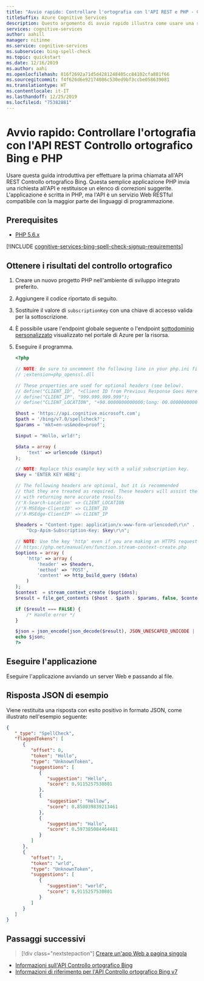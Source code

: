 ```yaml
---
title: "Avvio rapido: Controllare l'ortografia con l'API REST e PHP - Controllo ortografico Bing"
titleSuffix: Azure Cognitive Services
description: Questo argomento di avvio rapido illustra come usare una semplice applicazione PHP per inviare una richiesta all'API Controllo ortografico Bing e ricevere un elenco di correzioni suggerite.
services: cognitive-services
author: aahill
manager: nitinme
ms.service: cognitive-services
ms.subservice: bing-spell-check
ms.topic: quickstart
ms.date: 12/16/2019
ms.author: aahi
ms.openlocfilehash: 816f2692a71d5d4281248405cc84102cfa881f66
ms.sourcegitcommit: f4f626d6e92174086c530ed9bf3ccbe058639081
ms.translationtype: HT
ms.contentlocale: it-IT
ms.lasthandoff: 12/25/2019
ms.locfileid: "75382881"
---
```

# <a name="quickstart-check-spelling-with-the-bing-spell-check-rest-api-and-php"></a>Avvio rapido: Controllare l'ortografia con l'API REST Controllo ortografico Bing e PHP

Usare questa guida introduttiva per effettuare la prima chiamata all'API REST Controllo ortografico Bing. Questa semplice applicazione PHP invia una richiesta all'API e restituisce un elenco di correzioni suggerite. L'applicazione è scritta in PHP, ma l'API è un servizio Web RESTful compatibile con la maggior parte dei linguaggi di programmazione.

## <a name="prerequisites"></a>Prerequisites

* [PHP 5.6.x](https://php.net/downloads.php)

[!INCLUDE [cognitive-services-bing-spell-check-signup-requirements](../../../../includes/cognitive-services-bing-spell-check-signup-requirements.md)]


## <a name="get-spell-check-results"></a>Ottenere i risultati del controllo ortografico

1. Creare un nuovo progetto PHP nell'ambiente di sviluppo integrato preferito.
2. Aggiungere il codice riportato di seguito.
3. Sostituire il valore di `subscriptionKey` con una chiave di accesso valida per la sottoscrizione.
4. È possibile usare l'endpoint globale seguente o l'endpoint [sottodominio personalizzato](../../../cognitive-services/cognitive-services-custom-subdomains.md) visualizzato nel portale di Azure per la risorsa.
5. Eseguire il programma.
    
    ```php
    <?php
    
    // NOTE: Be sure to uncomment the following line in your php.ini file.
    // ;extension=php_openssl.dll
    
    // These properties are used for optional headers (see below).
    // define("CLIENT_ID", "<Client ID from Previous Response Goes Here>");
    // define("CLIENT_IP", "999.999.999.999");
    // define("CLIENT_LOCATION", "+90.0000000000000;long: 00.0000000000000;re:100.000000000000");
    
    $host = 'https://api.cognitive.microsoft.com';
    $path = '/bing/v7.0/spellcheck?';
    $params = 'mkt=en-us&mode=proof';
    
    $input = "Hollo, wrld!";
    
    $data = array (
        'text' => urlencode ($input)
    );
    
    // NOTE: Replace this example key with a valid subscription key.
    $key = 'ENTER KEY HERE';
    
    // The following headers are optional, but it is recommended
    // that they are treated as required. These headers will assist the service
    // with returning more accurate results.
    //'X-Search-Location' => CLIENT_LOCATION
    //'X-MSEdge-ClientID' => CLIENT_ID
    //'X-MSEdge-ClientIP' => CLIENT_IP
    
    $headers = "Content-type: application/x-www-form-urlencoded\r\n" .
        "Ocp-Apim-Subscription-Key: $key\r\n";
    
    // NOTE: Use the key 'http' even if you are making an HTTPS request. See:
    // https://php.net/manual/en/function.stream-context-create.php
    $options = array (
        'http' => array (
            'header' => $headers,
            'method' => 'POST',
            'content' => http_build_query ($data)
        )
    );
    $context  = stream_context_create ($options);
    $result = file_get_contents ($host . $path . $params, false, $context);
    
    if ($result === FALSE) {
        /* Handle error */
    }
    
    $json = json_encode(json_decode($result), JSON_UNESCAPED_UNICODE | JSON_PRETTY_PRINT);
    echo $json;
    ?>
    ```


## <a name="run-the-application"></a>Eseguire l'applicazione

Eseguire l'applicazione avviando un server Web e passando al file.

## <a name="example-json-response"></a>Risposta JSON di esempio

Viene restituita una risposta con esito positivo in formato JSON, come illustrato nell'esempio seguente: 

```json
{
   "_type": "SpellCheck",
   "flaggedTokens": [
      {
         "offset": 0,
         "token": "Hollo",
         "type": "UnknownToken",
         "suggestions": [
            {
               "suggestion": "Hello",
               "score": 0.9115257530801
            },
            {
               "suggestion": "Hollow",
               "score": 0.858039839213461
            },
            {
               "suggestion": "Hallo",
               "score": 0.597385084464481
            }
         ]
      },
      {
         "offset": 7,
         "token": "wrld",
         "type": "UnknownToken",
         "suggestions": [
            {
               "suggestion": "world",
               "score": 0.9115257530801
            }
         ]
      }
   ]
}
```
## <a name="next-steps"></a>Passaggi successivi

> [!div class="nextstepaction"]
> [Creare un'app Web a pagina singola](../tutorials/spellcheck.md)

- [Informazioni sull'API Controllo ortografico Bing](../overview.md)
- [Informazioni di riferimento per l'API Controllo ortografico Bing v7](https://docs.microsoft.com/rest/api/cognitiveservices-bingsearch/bing-spell-check-api-v7-reference)
